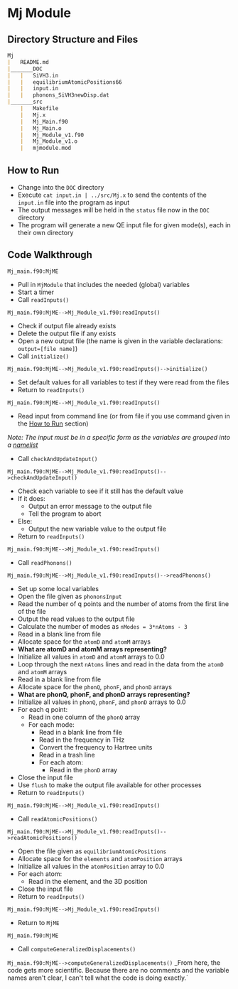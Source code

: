 # Mj Module
## Directory Structure and Files
```markdown
Mj
|	README.md
|_______DOC
|	|	SiVH3.in
|	|	equilibriumAtomicPositions66
|	|	input.in
|	|	phonons_SiVH3newDisp.dat
|_______src
	|	Makefile
	|	Mj.x
	|	Mj_Main.f90
	|	Mj_Main.o
	|	Mj_Module_v1.f90
	|	Mj_Module_v1.o
	|	mjmodule.mod
```

## How to Run
* Change into the `DOC` directory
* Execute `cat input.in | ../src/Mj.x` to send the contents of the `input.in` file into the program as input
* The output messages will be held in the `status` file now in the `DOC` directory
* The program will generate a new QE input file for given mode(s), each in their own directory

## Code Walkthrough

`Mj_main.f90:MjME`
* Pull in `MjModule` that includes the needed (global) variables
* Start a timer
* Call `readInputs()`

`Mj_main.f90:MjME-->Mj_Module_v1.f90:readInputs()`
* Check if output file already exists
* Delete the output file if any exists
* Open a new output file (the name is given in the variable declarations: `output=[file name]`)
* Call `initialize()`

`Mj_main.f90:MjME-->Mj_Module_v1.f90:readInputs()-->initialize()`
* Set default values for all variables to test if they were read from the files
* Return to `readInputs()`

`Mj_main.f90:MjME-->Mj_Module_v1.f90:readInputs()`
* Read input from command line (or from file if you use command given in the [How to Run](#how-to-run) section)

_Note: The input must be in a specific form as the variables are grouped into a [namelist](https://docs.oracle.com/cd/E19957-01/805-4939/6j4m0vnc6/index.html)_
* Call `checkAndUpdateInput()`

`Mj_main.f90:MjME-->Mj_Module_v1.f90:readInputs()-->checkAndUpdateInput()`
* Check each variable to see if it still has the default value
* If it does:
	* Output an error message to the output file
	* Tell the program to abort
* Else:
	* Output the new variable value to the output file
* Return to `readInputs()`

`Mj_main.f90:MjME-->Mj_Module_v1.f90:readInputs()`
* Call `readPhonons()`

`Mj_main.f90:MjME-->Mj_Module_v1.f90:readInputs()-->readPhonons()`
* Set up some local variables
* Open the file given as `phononsInput`
* Read the number of q points and the number of atoms from the first line of the file
* Output the read values to the output file
* Calculate the number of modes as `nModes = 3*nAtoms - 3`
* Read in a blank line from file
* Allocate space for the `atomD` and `atomM` arrays
* __What are atomD and atomM arrays representing?__
* Initialize all values in `atomD` and `atomM` arrays to 0.0
* Loop through the next `nAtoms` lines and read in the data from the `atomD` and `atomM` arrays
* Read in a blank line from file
* Allocate space for the `phonQ`, `phonF`, and `phonD` arrays 
* __What are phonQ, phonF, and phonD arrays representing?__
* Initialize all values in `phonQ`, `phonF`, and `phonD` arrays to 0.0
* For each q point:
	* Read in one column of the `phonQ` array
	* For each mode:
		* Read in a blank line from file
		* Read in the frequency in THz
		* Convert the frequency to Hartree units
		* Read in a trash line
		* For each atom:
			* Read in the `phonD` array
* Close the input file
* Use `flush` to make the output file available for other processes
* Return to `readInputs()`

`Mj_main.f90:MjME-->Mj_Module_v1.f90:readInputs()`
* Call `readAtomicPositions()`

`Mj_main.f90:MjME-->Mj_Module_v1.f90:readInputs()-->readAtomicPositions()`
* Open the file given as `equilibriumAtomicPositions`
* Allocate space for the `elements` and `atomPosition` arrays
* Initialize all values in the `atomPosition` array to 0.0
* For each atom:
	* Read in the element, and the 3D position
* Close the input file
* Return to `readInputs()`

`Mj_main.f90:MjME-->Mj_Module_v1.f90:readInputs()`
* Return to `MjME`

`Mj_main.f90:MjME`
* Call `computeGeneralizedDisplacements()`

`Mj_main.f90:MjME-->computeGeneralizedDisplacements()`
_From here, the code gets more scientific. Because there are no comments and the variable names aren't clear,
I can't tell what the code is doing exactly.`
